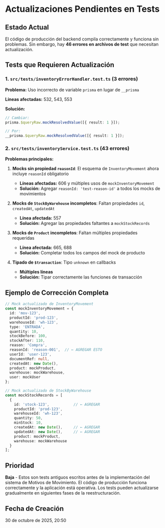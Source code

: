 # Actualizaciones Pendientes en Tests

## Estado Actual

El código de producción del backend compila correctamente y funciona sin problemas. Sin embargo, hay **46 errores en archivos de test** que necesitan actualización.

## Tests que Requieren Actualización

### 1. `src/tests/inventoryErrorHandler.test.ts` (3 errores)

**Problema:** Uso incorrecto de variable `prisma` en lugar de `__prisma`

**Líneas afectadas:** 532, 543, 553

**Solución:**
```typescript
// Cambiar:
prisma.$queryRaw.mockResolvedValue([{ result: 1 }]);

// Por:
__prisma.$queryRaw.mockResolvedValue([{ result: 1 }]);
```

### 2. `src/tests/inventoryService.test.ts` (43 errores)

**Problemas principales:**

1. **Mocks sin propiedad `reasonId`**: El esquema de `InventoryMovement` ahora incluye `reasonId` obligatorio
   - **Líneas afectadas:** 606 y múltiples usos de `mockInventoryMovement`
   - **Solución:** Agregar `reasonId: 'test-reason-id'` a todos los mocks de movimientos

2. **Mocks de `StockByWarehouse` incompletos**: Faltan propiedades `id`, `createdAt`, `updatedAt`
   - **Línea afectada:** 557
   - **Solución:** Agregar las propiedades faltantes a `mockStockRecords`

3. **Mocks de `Product` incompletos**: Faltan múltiples propiedades requeridas
   - **Línea afectada:** 665, 688
   - **Solución:** Completar todos los campos del mock de producto

4. **Tipado de `$transaction`**: Tipo `unknown` en callbacks
   - **Múltiples líneas**
   - **Solución:** Tipar correctamente las funciones de transacción

## Ejemplo de Corrección Completa

```typescript
// Mock actualizado de InventoryMovement
const mockInventoryMovement = {
  id: 'mov-123',
  productId: 'prod-123',
  warehouseId: 'wh-123',
  type: 'ENTRADA',
  quantity: 10,
  stockBefore: 100,
  stockAfter: 110,
  reason: 'Compra',
  reasonId: 'reason-001',  // ← AGREGAR ESTO
  userId: 'user-123',
  documentRef: null,
  createdAt: new Date(),
  product: mockProduct,
  warehouse: mockWarehouse,
  user: mockUser
};

// Mock actualizado de StockByWarehouse
const mockStockRecords = [
  {
    id: 'stock-123',           // ← AGREGAR
    productId: 'prod-123',
    warehouseId: 'wh-123',
    quantity: 50,
    minStock: 10,
    createdAt: new Date(),     // ← AGREGAR
    updatedAt: new Date(),     // ← AGREGAR
    product: mockProduct,
    warehouse: mockWarehouse
  }
];
```

## Prioridad

**Baja** - Estos son tests antiguos escritos antes de la implementación del sistema de Motivos de Movimiento. El código de producción funciona correctamente y la aplicación está operativa. Los tests pueden actualizarse gradualmente en siguientes fases de la reestructuración.

## Fecha de Creación

30 de octubre de 2025, 20:50
